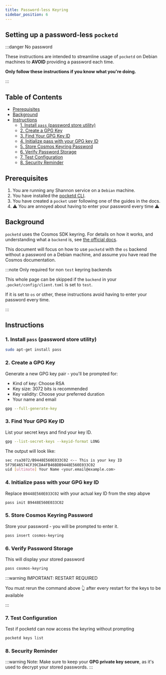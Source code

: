 ```yaml
---
title: Password-less Keyring
sidebar_position: 6
---
```


## Setting up a password-less `pocketd` <!-- omit in toc -->

:::danger No password

These instructions are intended to streamline usage of `pocketd` on Debian
machines to **AVOID** providing a password each time.

**Only follow these instructions if you know what you're doing.**

:::

## Table of Contents <!-- omit in toc -->

- [Prerequisites](#prerequisites)
- [Background](#background)
- [Instructions](#instructions)
  - [1. Install `pass` (password store utility)](#1-install-pass-password-store-utility)
  - [2. Create a GPG Key](#2-create-a-gpg-key)
  - [3. Find Your GPG Key ID](#3-find-your-gpg-key-id)
  - [4. Initialize pass with your GPG key ID](#4-initialize-pass-with-your-gpg-key-id)
  - [5. Store Cosmos Keyring Password](#5-store-cosmos-keyring-password)
  - [6. Verify Password Storage](#6-verify-password-storage)
  - [7. Test Configuration](#7-test-configuration)
  - [8. Security Reminder](#8-security-reminder)

## Prerequisites

1. You are running any Shannon service on a `Debian` machine.
2. You have installed the [pocketd CLI](./pocketd_cli.md).
3. You have created a `pocket` user following one of the guides in the docs.
4. ⚠️ You are annoyed about having to enter your password every time ⚠️

## Background

`pocketd` uses the Cosmos SDK keyring. For details on how it works, and understanding
what a `backend` is, see [the official docs](https://docs.cosmos.network/v0.46/run-node/keyring.html).

This document will focus on how to use `pocketd` with the `os` backend without
a password on a Debian machine, and assume you have read the Cosmos documentation.

:::note Only required for non `test` keyring backends

This whole page can be skipped if the `backend` in your `.pocket/config/client.toml` is set to `test`.

If it is set to `os` or other, these instructions avoid having to enter your password every time.

:::

## Instructions

### 1. Install `pass` (password store utility)

```bash
sudo apt-get install pass
```

### 2. Create a GPG Key

Generate a new GPG key pair - you'll be prompted for:

- Kind of key: Choose RSA
- Key size: 3072 bits is recommended
- Key validity: Choose your preferred duration
- Your name and email

```bash
gpg --full-generate-key
```

### 3. Find Your GPG Key ID

List your secret keys and find your key ID.

```bash
gpg --list-secret-keys --keyid-format LONG
```

The output will look like:

```bash
sec rsa3072/B9448E560E033C02 <-- This is your key ID
5F79E46574CF39CDA4FB46BDB9448E560E033C02
uid [ultimate] Your Name <your.email@example.com>
```

### 4. Initialize pass with your GPG key ID

Replace `B9448E560E033C02` with your actual key ID from the step abpve

```bash
pass init B9448E560E033C02
```

### 5. Store Cosmos Keyring Password

Store your password - you will be prompted to enter it.

```bash
pass insert cosmos-keyring
```

### 6. Verify Password Storage

This will display your stored password

```bash
pass cosmos-keyring
```

:::warning IMPORTANT: RESTART REQUIRED

You must rerun the command above 👆 after every restart for the keys to be available

:::

### 7. Test Configuration

Test if pocketd can now access the keyring without prompting

```bash
pocketd keys list
```

### 8. Security Reminder

:::warning
Note: Make sure to keep your **GPG private key secure**, as it's used to decrypt your stored passwords.
:::

